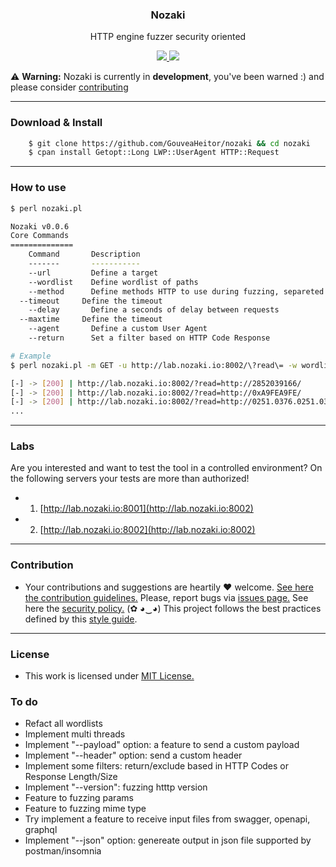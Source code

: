 <p align="center">
  <h3 align="center"><b>Nozaki</b></h3>
  <p align="center">HTTP engine fuzzer security oriented</p>
  <p align="center">
    <a href="/LICENSE.md">
      <img src="https://img.shields.io/badge/license-MIT-blue.svg">
    </a>
    <a href="https://github.com/GouveaHeitor/nozaki/releases">
      <img src="https://img.shields.io/badge/version-0.0.6-blue.svg">
    </a>
  </p>
</p>

⚠️ __Warning:__ Nozaki is currently in __development__, you've been warned :) and please consider [contributing](./github/CONTRIBUTING.md)

---

### Download & Install

```bash 
    $ git clone https://github.com/GouveaHeitor/nozaki && cd nozaki
    $ cpan install Getopt::Long LWP::UserAgent HTTP::Request
```

---

### How to use

```bash
$ perl nozaki.pl

Nozaki v0.0.6
Core Commands
==============
	Command       Description
	-------       -----------
	--url         Define a target
	--wordlist    Define wordlist of paths
	--method      Define methods HTTP to use during fuzzing, separeted by ","
  --timeout     Define the timeout
	--delay       Define a seconds of delay between requests
  --maxtime     Define the timeout 
	--agent       Define a custom User Agent
	--return      Set a filter based on HTTP Code Response

# Example
$ perl nozaki.pl -m GET -u http://lab.nozaki.io:8002/\?read\= -w wordlists/payloads/ssrf.txt | grep "574"

[-] -> [200] | http://lab.nozaki.io:8002/?read=http://2852039166/           [GET] - OK | Length: 574
[-] -> [200] | http://lab.nozaki.io:8002/?read=http://0xA9FEA9FE/           [GET] - OK | Length: 574
[-] -> [200] | http://lab.nozaki.io:8002/?read=http://0251.0376.0251.0376/  [GET] - OK | Length: 574
...
```

---

### Labs

Are you interested and want to test the tool in a controlled environment? On the following servers your tests are more than authorized!

- 1. [http://lab.nozaki.io:8001](http://lab.nozaki.io:8002)
- 2. [http://lab.nozaki.io:8002](http://lab.nozaki.io:8002)

---

### Contribution

- Your contributions and suggestions are heartily ♥ welcome. [See here the contribution guidelines.](/.github/CONTRIBUTING.md) Please, report bugs via [issues page.](https://github.com/GouveaHeitor/Nozaki/issues) See here the [security policy.](/SECURITY.md) (✿ ◕‿◕) This project follows the best practices defined by this [style guide](https://heitorgouvea.me/projects/perl-style-guide).

---

### License

- This work is licensed under [MIT License.](/LICENSE.md)


### To do

- Refact all wordlists
- Implement multi threads
- Implement "--payload" option: a feature to send a custom payload
- Implement "--header" option: send a custom header
- Implement some filters: return/exclude based in HTTP Codes or Response Length/Size
- Implement "--version": fuzzing htttp version
- Feature to fuzzing params
- Feature to fuzzing mime type
- Try implement a feature to receive input files from swagger, openapi, graphql
- Implement "--json" option: genereate output in json file supported by postman/insomnia
